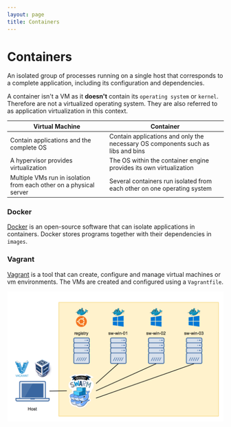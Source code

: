 ```yaml
---
layout: page
title: Containers
---
```

# Containers
An isolated group of processes running on a single host that corresponds to a complete application, including its configuration and dependencies.

A container isn't a VM as it **doesn't** contain its `operating system` or `kernel`. Therefore are not a virtualized operating system. They are also referred to as application virtualization in this context.

| Virtual Machine | Container |
| --- | --- |
| Contain applications and the complete OS | Contain applications and only the necessary OS components such as libs and bins |
| A hypervisor provides virtualization | The OS within the container engine provides its own virtualization |
| Multiple VMs run in isolation from each other on a physical server | Several containers run isolated from each other on one operating system |

### Docker
[Docker](https://www.docker.com/get-started) is an open-source software that can isolate applications in containers. Docker stores programs together with their dependencies in `images`.

### Vagrant
[Vagrant](https://www.vagrantup.com/) is a tool that can create, configure and manage virtual machines or vm environments. The VMs are created and configured using a `Vagrantfile`. 

![windows swarm demo](/assets/setting-up/windows-swarm-demo.png)